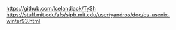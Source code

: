 https://github.com/Icelandjack/TySh
https://stuff.mit.edu/afs/sipb.mit.edu/user/yandros/doc/es-usenix-winter93.html

